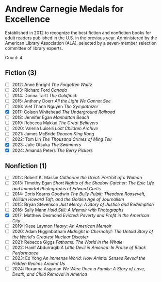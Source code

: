 # Andrew Carnegie Medals for Excellence

Established in 2012 to recognize the best fiction and nonfiction books for
adult readers published in the U.S. in the previous year. Administered by the
American Library Association (ALA), selected by a seven-member selection
committee of library experts.

Count: 4

## Fiction (3)

- [ ] 2012: Anne Enright _The Forgotten Waltz_
- [ ] 2013: Richard Ford _Canada_
- [ ] 2014: Donna Tartt _The Goldfinch_
- [ ] 2015: Anthony Doerr _All the Light We Cannot See_
- [ ] 2016: Viet Thanh Nguyen _The Sympathizer_
- [x] 2017: Colson Whitehead _The Underground Railroad_
- [ ] 2018: Jennifer Egan _Manhattan Beach_
- [ ] 2019: Rebecca Makkai _The Great Believers_
- [ ] 2020: Valeria Luiselli _Lost Children Archive_
- [ ] 2021: James McBride _Deacon King Kong_
- [ ] 2022: Tom Lin _The Thousand Crimes of Ming Tsu_
- [x] 2023: Julie Otsuka _The Swimmers_
- [x] 2024: Amanda Peters _The Berry Pickers_

## Nonfiction (1)

- [ ] 2012: Robert K. Massie _Catherine the Great: Portrait of a Woman_
- [ ] 2013: Timothy Egan _Short Nights of the Shadow Catcher: The Epic Life and Immortal Photographs of Edward Curtis_
- [ ] 2014: Doris Kearns Goodwin _The Bully Pulpit: Theodore Roosevelt, William Howard Taft, and the Golden Age of Journalism_
- [ ] 2015: Bryan Stevenson _Just Mercy: A Story of Justice and Redemption_
- [ ] 2016: Sally Mann _Hold Still: A Memoir with Photographs_
- [x] 2017: Matthew Desmond _Evicted: Poverty and Profit in the American City_
- [ ] 2019: Kiese Laymon _Heavy: An American Memoir_
- [ ] 2020: Adam Higginbotham _Midnight in Chernobyl: The Untold Story of the World's Greatest Nuclear Disaster_
- [ ] 2021: Rebecca Giggs _Fathoms: The World in the Whale_
- [ ] 2022: Hanif Abdurraqib _A Little Devil in America: In Praise of Black Performance_
- [ ] 2023: Ed Yong _An Immense World: How Animal Senses Reveal the Hidden Realms Around Us_
- [ ] 2024: Roxanna Asgarian _We Were Once a Family: A Story of Love, Death, and Child Removal in America_
